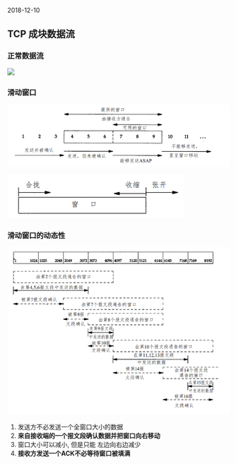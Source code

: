 2018-12-10

## TCP 成块数据流

### 正常数据流
![](1.jpg)

### 滑动窗口

![](2.png)

![](3.png)


### 滑动窗口的动态性
![](4.png)

1. 发送方不必发送一个全窗口大小的数据
2. **来自接收端的一个报文段确认数据并把窗口向右移动**
3. 窗口大小可以减小, 但是只能 左边向右边减少
4. **接收方发送一个ACK不必等待窗口被填满**

### 